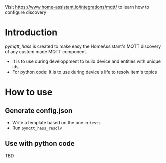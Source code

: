 Visit https://www.home-assistant.io/integrations/mqtt/ to learn how to configure discovery

# Introduction

_pymqtt\_hass_ is created to make easy the HomeAssistant's MQTT discovery of any custom made MQTT component.

- It is to use during developpment to build device and entities with unique ids.
- For python code: It is to use during device's life to resolv item's topics

# How to use

## Generate config.json
- Write a template based on the one in `tests`
- Run `pymqtt_hass_resolv`

## Use with python code
TBD
